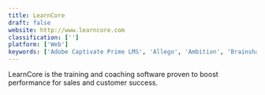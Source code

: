 ```yaml
---
title: LearnCore
draft: false 
website: http://www.learncore.com
classification: ['']
platform: ['Web']
keywords: ['Adobe Captivate Prime LMS', 'Allego', 'Ambition', 'Brainshark', 'Bridge', 'CallRail', 'ExecVision', 'Geenio', 'GreenRope', 'LatitudeLearning', 'LevelEleven', 'Membrain', 'MindTickle', 'Moodle', 'Pipedrive', 'Qstream', 'Saleshood', 'WorkRamp', 'lesson.ly']
---
```

LearnCore is the training and coaching software proven to boost performance for sales and customer success.